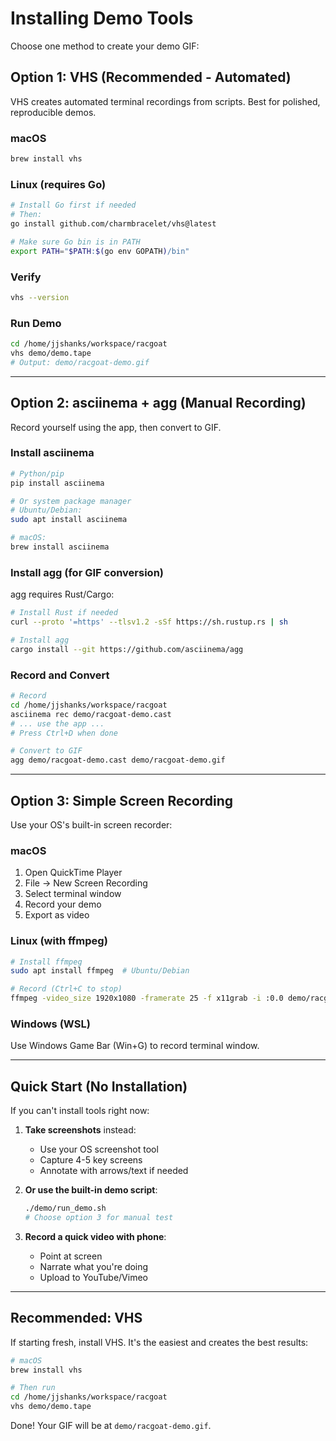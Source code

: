 # Installing Demo Tools

Choose one method to create your demo GIF:

## Option 1: VHS (Recommended - Automated)

VHS creates automated terminal recordings from scripts. Best for polished, reproducible demos.

### macOS
```bash
brew install vhs
```

### Linux (requires Go)
```bash
# Install Go first if needed
# Then:
go install github.com/charmbracelet/vhs@latest

# Make sure Go bin is in PATH
export PATH="$PATH:$(go env GOPATH)/bin"
```

### Verify
```bash
vhs --version
```

### Run Demo
```bash
cd /home/jjshanks/workspace/racgoat
vhs demo/demo.tape
# Output: demo/racgoat-demo.gif
```

---

## Option 2: asciinema + agg (Manual Recording)

Record yourself using the app, then convert to GIF.

### Install asciinema
```bash
# Python/pip
pip install asciinema

# Or system package manager
# Ubuntu/Debian:
sudo apt install asciinema

# macOS:
brew install asciinema
```

### Install agg (for GIF conversion)

agg requires Rust/Cargo:

```bash
# Install Rust if needed
curl --proto '=https' --tlsv1.2 -sSf https://sh.rustup.rs | sh

# Install agg
cargo install --git https://github.com/asciinema/agg
```

### Record and Convert
```bash
# Record
cd /home/jjshanks/workspace/racgoat
asciinema rec demo/racgoat-demo.cast
# ... use the app ...
# Press Ctrl+D when done

# Convert to GIF
agg demo/racgoat-demo.cast demo/racgoat-demo.gif
```

---

## Option 3: Simple Screen Recording

Use your OS's built-in screen recorder:

### macOS
1. Open QuickTime Player
2. File → New Screen Recording
3. Select terminal window
4. Record your demo
5. Export as video

### Linux (with ffmpeg)
```bash
# Install ffmpeg
sudo apt install ffmpeg  # Ubuntu/Debian

# Record (Ctrl+C to stop)
ffmpeg -video_size 1920x1080 -framerate 25 -f x11grab -i :0.0 demo/racgoat-demo.mp4
```

### Windows (WSL)
Use Windows Game Bar (Win+G) to record terminal window.

---

## Quick Start (No Installation)

If you can't install tools right now:

1. **Take screenshots** instead:
   - Use your OS screenshot tool
   - Capture 4-5 key screens
   - Annotate with arrows/text if needed

2. **Or use the built-in demo script**:
   ```bash
   ./demo/run_demo.sh
   # Choose option 3 for manual test
   ```

3. **Record a quick video with phone**:
   - Point at screen
   - Narrate what you're doing
   - Upload to YouTube/Vimeo

---

## Recommended: VHS

If starting fresh, install VHS. It's the easiest and creates the best results:

```bash
# macOS
brew install vhs

# Then run
cd /home/jjshanks/workspace/racgoat
vhs demo/demo.tape
```

Done! Your GIF will be at `demo/racgoat-demo.gif`.
